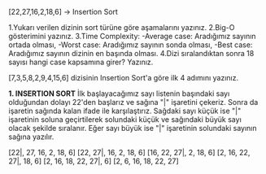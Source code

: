 [22,27,16,2,18,6] -> Insertion Sort

1.Yukarı verilen dizinin sort türüne göre aşamalarını yazınız.
2.Big-O gösterimini yazınız.
3.Time Complexity: -Average case: Aradığımız sayının ortada olması, -Worst case: Aradığımız sayının sonda olması, -Best case: Aradığımız sayının dizinin en başında olması.
4.Dizi sıralandıktan sonra 18 sayısı hangi case kapsamına girer? Yazınız.

[7,3,5,8,2,9,4,15,6] dizisinin Insertion Sort'a göre ilk 4 adımını yazınız.

**1. INSERTION SORT**
İlk başlayacağımız sayı listenin başındaki sayı olduğundan dolayı 22'den başlarız ve sağına "|" işaretini çekeriz. Sonra da işaretin sağında kalan ifade ile karşılaştırız. Sağdaki sayı küçük ise "|" işaretinin soluna geçirtilerek solundaki küçük ve sağındaki büyük sayı olacak şekilde sıralanır. Eğer sayı büyük ise "|" işaretinin solundaki sayının sağına yazılır.

  [22|, 27, 16, 2, 18, 6] 
  [22, 27|, 16, 2, 18, 6]
  [16, 22, 27|, 2, 18, 6] 
  [2, 16, 22, 27|, 18, 6] 
  [2, 16, 18, 22, 27|, 6] 
  [2, 6, 16, 18, 22, 27]
